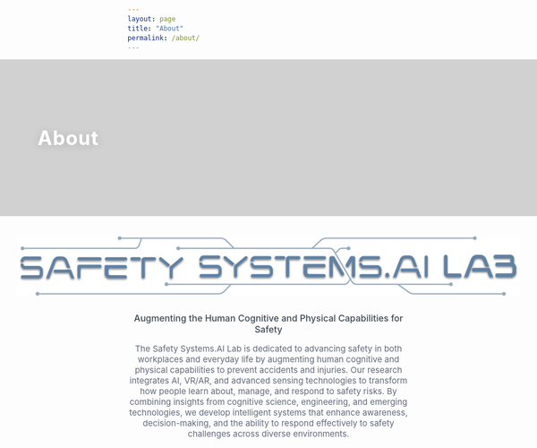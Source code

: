 ```yaml
---
layout: page
title: "About"
permalink: /about/
---
```


<style>
.about-header-image {
  position: relative;
  width: 100vw;
  left: 50%;
  right: 50%;
  margin-left: -50vw;
  margin-right: -50vw;
  height: 280px;
  background: url('/assets/images/Kyle_Field_02.jpg') center center / cover no-repeat;
  display: flex;
  align-items: center;
}
.about-header-overlay {
  position: absolute;
  inset: 0;
  background: rgba(30,30,30,0.20); /* overlay_filter: 0.2 */
  z-index: 1;
}
.about-header-text {
  position: relative;
  z-index: 2;
  color: #fff;
  font-size: 2.5em;
  font-weight: 700;
  margin-left: 7vw;
  margin-right: auto;
  text-shadow: 0 2px 16px rgba(0,0,0,0.14);
  letter-spacing: 1px;
  display: flex;
  align-items: center;
  justify-content: flex-start;
  width: 100%;
  height: 100%;
  text-align: left;
}
@media (max-width: 800px) {
  .about-header-image { height: 160px; }
  .about-header-text { font-size: 1.5em; margin-left: 14px;}
}
</style>

<!-- About Header Section -->
<div class="about-header-image">
  <div class="about-header-overlay"></div>
  <div class="about-header-text">
    <span>About</span>
  </div>
</div>

<!-- About 본문 -->
<div style="max-width:950px; margin:36px auto 0 auto; display:flex; flex-direction:column; align-items:center;">
  <img src="/assets/images/Logo_full_Blue.png"
       alt="Safety Systems AI Lab Logo"
       style="width:900px; max-width:98vw; height:auto; margin-bottom:30px;" />
  <div style="font-size:1.15em; color:#3d4853; font-weight:500; text-align:center; max-width:800px; margin-bottom:15px;">
    Augmenting the Human Cognitive and Physical Capabilities for Safety
  </div>
  <div style="font-size:1.07em; color:#61697a; text-align:center; max-width:900px; margin-bottom:40px;">
    The Safety Systems.AI Lab is dedicated to advancing safety in both workplaces and everyday life by augmenting human cognitive and physical capabilities to prevent accidents and injuries. Our research integrates AI, VR/AR, and advanced sensing technologies to transform how people learn about, manage, and respond to safety risks. By combining insights from cognitive science, engineering, and emerging technologies, we develop intelligent systems that enhance awareness, decision-making, and the ability to respond effectively to safety challenges across diverse environments.
  </div>
</div>
